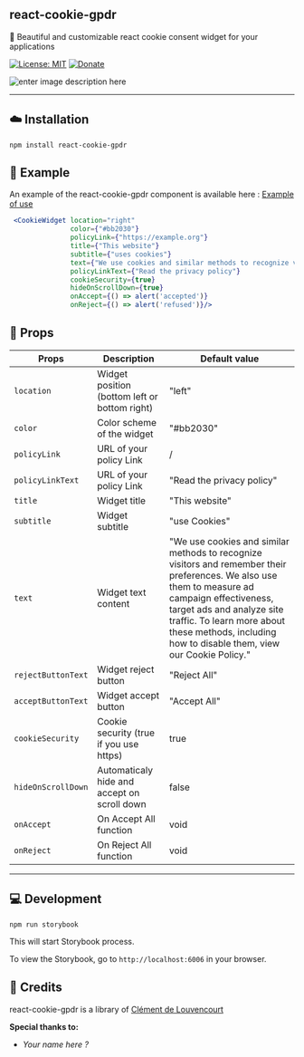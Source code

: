 ## react-cookie-gpdr
🍪 Beautiful and customizable react cookie consent widget for your applications

[![License: MIT](https://img.shields.io/badge/License-MIT-yellow.svg)](https://opensource.org/licenses/MIT)   [![Donate](https://img.shields.io/badge/Donate-PayPal-green.svg)](https://paypal.me/clementdlc)

![enter image description here](https://i.imgur.com/zEKpOfG.png)
___

## :cloud: Installation

```shell  
npm install react-cookie-gpdr
```  

## :raised_hands: Example

An example of the react-cookie-gpdr component is available here : [Example of use](https://c-delouvencourt.github.io/react-cookie-gpdr/)

```jsx
 <CookieWidget location="right"
               color={"#bb2030"}
               policyLink={"https://example.org"}
               title={"This website"}
               subtitle={"uses cookies"}
               text={"We use cookies and similar methods to recognize visitors and remember their preferences. We also use them to measure ad campaign effectiveness, target ads and analyze site traffic."}
               policyLinkText={"Read the privacy policy"}
               cookieSecurity={true}
               hideOnScrollDown={true}
               onAccept={() => alert('accepted')}
               onReject={() => alert('refused')}/>
```  

## :rocket: Props

| Props | Description | Default value
|-----|----------------------------|---------------| 
|`location` | Widget position (bottom left or bottom right) | "left"
|`color` | Color scheme of the widget | "#bb2030"
|`policyLink`|URL of your policy Link | /
|`policyLinkText`|URL of your policy Link | "Read the privacy policy"
|`title`|Widget title|"This website"
|`subtitle`|Widget subtitle|"use Cookies"
|`text`|Widget text content|"We use cookies and similar methods to recognize visitors and remember their preferences. We also use them to measure ad campaign effectiveness, target ads and analyze site traffic. To learn more about these methods, including how to disable them, view our Cookie Policy."
|`rejectButtonText`|Widget reject button|"Reject All"
|`acceptButtonText`|Widget accept button|"Accept All"
|`cookieSecurity`|Cookie security (true if you use https)|true
|`hideOnScrollDown`|Automaticaly hide and accept on scroll down|false
|`onAccept`|On Accept All function| void
|`onReject`|On Reject All function| void
___  

## :computer: Development

```shell  
npm run storybook
```  

This will start Storybook process.

To view the Storybook, go to `http://localhost:6006` in your browser.

## :mag_right: Credits

react-cookie-gpdr is a library of  [Clément de Louvencourt](https://github.com/c-delouvencourt)

**Special thanks to:**

- *Your name here ?*
